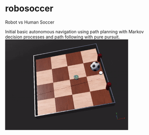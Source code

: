 # robosoccer
Robot vs Human Soccer


Initial basic autonomous navigation using path planning with Markov decision processes and path following with pure pursuit.
<img src="https://github.com/douglashuangg/robosoccer/blob/main/PurePursuit.gif" alt="GIF" width="400">
